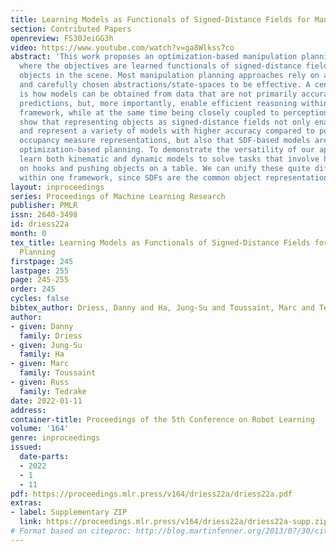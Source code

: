 ```yaml
---
title: Learning Models as Functionals of Signed-Distance Fields for Manipulation Planning
section: Contributed Papers
openreview: FS30JeiGG3h
video: https://www.youtube.com/watch?v=ga8Wlkss7co
abstract: 'This work proposes an optimization-based manipulation planning framework
  where the objectives are learned functionals of signed-distance fields that represent
  objects in the scene. Most manipulation planning approaches rely on analytical models
  and carefully chosen abstractions/state-spaces to be effective. A central question
  is how models can be obtained from data that are not primarily accurate in their
  predictions, but, more importantly, enable efficient reasoning within a planning
  framework, while at the same time being closely coupled to perception spaces. We
  show that representing objects as signed-distance fields not only enables to learn
  and represent a variety of models with higher accuracy compared to point-cloud and
  occupancy measure representations, but also that SDF-based models are suitable for
  optimization-based planning. To demonstrate the versatility of our approach, we
  learn both kinematic and dynamic models to solve tasks that involve hanging mugs
  on hooks and pushing objects on a table. We can unify these quite different tasks
  within one framework, since SDFs are the common object representation.  Video: https://youtu.be/ga8Wlkss7co'
layout: inproceedings
series: Proceedings of Machine Learning Research
publisher: PMLR
issn: 2640-3498
id: driess22a
month: 0
tex_title: Learning Models as Functionals of Signed-Distance Fields for Manipulation
  Planning
firstpage: 245
lastpage: 255
page: 245-255
order: 245
cycles: false
bibtex_author: Driess, Danny and Ha, Jung-Su and Toussaint, Marc and Tedrake, Russ
author:
- given: Danny
  family: Driess
- given: Jung-Su
  family: Ha
- given: Marc
  family: Toussaint
- given: Russ
  family: Tedrake
date: 2022-01-11
address:
container-title: Proceedings of the 5th Conference on Robot Learning
volume: '164'
genre: inproceedings
issued:
  date-parts:
  - 2022
  - 1
  - 11
pdf: https://proceedings.mlr.press/v164/driess22a/driess22a.pdf
extras:
- label: Supplementary ZIP
  link: https://proceedings.mlr.press/v164/driess22a/driess22a-supp.zip
# Format based on citeproc: http://blog.martinfenner.org/2013/07/30/citeproc-yaml-for-bibliographies/
---
```

